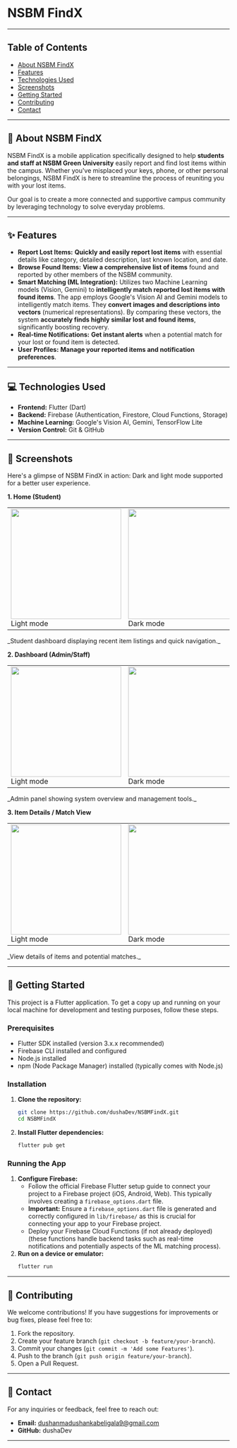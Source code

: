 # NSBM FindX

---

## Table of Contents
* [About NSBM FindX](#-about-nsbm-findx)
* [Features](#-features)
* [Technologies Used](#-technologies-used)
* [Screenshots](#-screenshots)
* [Getting Started](#-getting-started)
* [Contributing](#-contributing)
* [Contact](#-contact)

---

## 🎯 About NSBM FindX

NSBM FindX is a mobile application specifically designed to help **students and staff at NSBM Green University** easily report and find lost items within the campus. Whether you've misplaced your keys, phone, or other personal belongings, NSBM FindX is here to streamline the process of reuniting you with your lost items.

Our goal is to create a more connected and supportive campus community by leveraging technology to solve everyday problems.

---

## ✨ Features

* **Report Lost Items:** **Quickly and easily report lost items** with essential details like category, detailed description, last known location, and date.
* **Browse Found Items:** **View a comprehensive list of items** found and reported by other members of the NSBM community.
* **Smart Matching (ML Integration):** Utilizes two Machine Learning models (Vision, Gemini) to **intelligently match reported lost items with found items**. The app employs Google's Vision AI and Gemini models to intelligently match items. They **convert images and descriptions into vectors** (numerical representations). By comparing these vectors, the system **accurately finds highly similar lost and found items**, significantly boosting recovery.
* **Real-time Notifications:** **Get instant alerts** when a potential match for your lost or found item is detected.
* **User Profiles:** **Manage your reported items and notification preferences**.

---

## 💻 Technologies Used

*   **Frontend:** Flutter (Dart)
*   **Backend:** Firebase (Authentication, Firestore, Cloud Functions, Storage)
*   **Machine Learning:** Google's Vision AI, Gemini, TensorFlow Lite
*   **Version Control:** Git & GitHub

---

## 📸 Screenshots

Here's a glimpse of NSBM FindX in action:
Dark and light mode supported for a better user experience.

**1. Home (Student)**
<table>
  <tr>
    <td>
      <img src="screenshots/light/home.png" width="250">
      <br>
      Light mode
    </td>
    <td>
      <img src="screenshots/dark/home.png" width="250">
      <br>
      Dark mode
    </td>
  </tr>
</table>
_Student dashboard displaying recent item listings and quick navigation._


**2. Dashboard (Admin/Staff)**
<table>
  <tr>
    <td>
      <img src="screenshots/light/dashboard.png" width="250">
      <br>
     Light mode
    </td>
    <td>
      <img src="screenshots/dark/dashboard.png" width="250">
      <br>
      Dark mode
    </td>
  </tr>
</table>
_Admin panel showing system overview and management tools._

**3. Item Details / Match View**
<table>
  <tr>
    <td>
      <img src="screenshots/light/details.png" width="250">
      <br>
     Light mode
    </td>
    <td>
      <img src="screenshots/dark/post_details.png" width="250">
      <br>
      Dark mode
    </td>
  </tr>
</table>
_View details of items and potential matches._

---

## 🚀 Getting Started

This project is a Flutter application. To get a copy up and running on your local machine for development and testing purposes, follow these steps.

### Prerequisites
* Flutter SDK installed (version 3.x.x recommended)
* Firebase CLI installed and configured
* Node.js installed
* npm (Node Package Manager) installed (typically comes with Node.js)

### Installation
1.  **Clone the repository:**
    ```bash
    git clone https://github.com/dushaDev/NSBMFindX.git
    cd NSBMFindX
    ```

2.  **Install Flutter dependencies:**
    ```bash
    flutter pub get
    ```
### Running the App
1.  **Configure Firebase:**
    * Follow the official Firebase Flutter setup guide to connect your project to a Firebase project (iOS, Android, Web). This typically involves creating a `firebase_options.dart` file.
    *   **Important:** Ensure a `firebase_options.dart` file is generated and correctly configured in `lib/firebase/` as this is crucial for connecting your app to your Firebase project.
    * Deploy your Firebase Cloud Functions (if not already deployed) (these functions handle backend tasks such as real-time notifications and potentially aspects of the ML matching process).
2.  **Run on a device or emulator:**
    ```bash
    flutter run
    ```
---
## 🤝 Contributing
We welcome contributions! If you have suggestions for improvements or bug fixes, please feel free to:

1.  Fork the repository.
2.  Create your feature branch (`git checkout -b feature/your-branch`).
3.  Commit your changes (`git commit -m 'Add some Features'`).
4.  Push to the branch (`git push origin feature/your-branch`).
5.  Open a Pull Request.

---

## 📧 Contact

For any inquiries or feedback, feel free to reach out:

* **Email:** dushanmadushankabeligala9@gmail.com
* **GitHub:** dushaDev

---